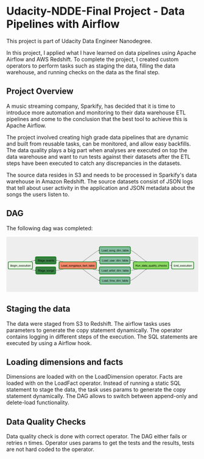 # Udacity-NDDE-Final Project - Data Pipelines with Airflow

This project is part of Udacity Data Engineer Nanodegree. 

In this project, I applied what I have learned on data pipelines using Apache Airflow and AWS Redshift. To complete the project, I created  custom operators to perform tasks such as staging the data, filling the data warehouse, and running checks on the data as the final step.

## Project Overview
A music streaming company, Sparkify, has decided that it is time to introduce more automation and monitoring to their data warehouse ETL pipelines and come to the conclusion that the best tool to achieve this is Apache Airflow.

The project involved creating high grade data pipelines that are dynamic and built from reusable tasks, can be monitored, and allow easy backfills. The data quality plays a big part when analyses are executed on top the data warehouse and want to run tests against their datasets after the ETL steps have been executed to catch any discrepancies in the datasets.

The source data resides in S3 and needs to be processed in Sparkify's data warehouse in Amazon Redshift. The source datasets consist of JSON logs that tell about user activity in the application and JSON metadata about the songs the users listen to.

## DAG

The following dag was completed:

![Dag](dag.png)


## Staging the data

The data were staged from S3 to Redshift.
The airflow tasks uses parameters to generate the copy statement dynamically.
The operator contains logging in different steps of the execution.
The SQL statements are executed by using a Airflow hook.

## Loading dimensions and facts

	
Dimensions are loaded with on the LoadDimension operator.
Facts are loaded with on the LoadFact operator.
Instead of running a static SQL statement to stage the data, the task uses params to generate the copy statement dynamically.
The DAG allows to switch between append-only and delete-load functionality.

## Data Quality Checks

Data quality check is done with correct operator.
The DAG either fails or retries n times.
Operator uses params to get the tests and the results, tests are not hard coded to the operator.